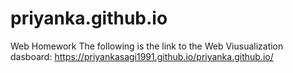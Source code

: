 # priyanka.github.io
Web Homework
The following is the link to the Web Viusualization dasboard:
https://priyankasagi1991.github.io/priyanka.github.io/
